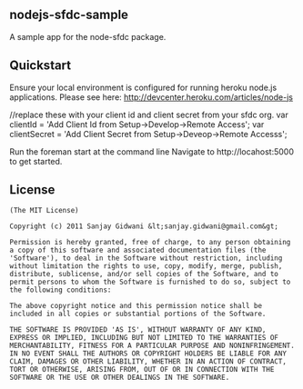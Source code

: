## nodejs-sfdc-sample
A sample app for the node-sfdc package.

## Quickstart
Ensure your local environment is configured for running heroku node.js applications.  Please see here: http://devcenter.heroku.com/articles/node-js

//replace these with your client id and client secret from your sfdc org.
var clientId = 'Add Client Id from Setup->Develop->Remote Access';
var clientSecret = 'Add Client Secret from Setup->Deveop->Remote Accesss'; 

Run the foreman start at the command line
Navigate to http://locahost:5000 to get started.

## License 

	(The MIT License)

	Copyright (c) 2011 Sanjay Gidwani &lt;sanjay.gidwani@gmail.com&gt;

	Permission is hereby granted, free of charge, to any person obtaining
	a copy of this software and associated documentation files (the
	'Software'), to deal in the Software without restriction, including
	without limitation the rights to use, copy, modify, merge, publish,
	distribute, sublicense, and/or sell copies of the Software, and to
	permit persons to whom the Software is furnished to do so, subject to
	the following conditions:

	The above copyright notice and this permission notice shall be
	included in all copies or substantial portions of the Software.

	THE SOFTWARE IS PROVIDED 'AS IS', WITHOUT WARRANTY OF ANY KIND,
	EXPRESS OR IMPLIED, INCLUDING BUT NOT LIMITED TO THE WARRANTIES OF
	MERCHANTABILITY, FITNESS FOR A PARTICULAR PURPOSE AND NONINFRINGEMENT.
	IN NO EVENT SHALL THE AUTHORS OR COPYRIGHT HOLDERS BE LIABLE FOR ANY
	CLAIM, DAMAGES OR OTHER LIABILITY, WHETHER IN AN ACTION OF CONTRACT,
	TORT OR OTHERWISE, ARISING FROM, OUT OF OR IN CONNECTION WITH THE
	SOFTWARE OR THE USE OR OTHER DEALINGS IN THE SOFTWARE.
	
